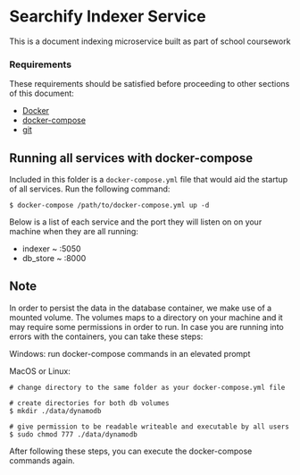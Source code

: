 # Searchify Indexer Service


This is a document indexing microservice built as part of school coursework


### Requirements
These requirements should be satisfied before proceeding to other sections of this document:
- [Docker](https://docs.docker.com/desktop/)
- [docker-compose](https://github.com/docker/compose)
- [git](https://git-scm.com/book/en/v2/Getting-Started-Installing-Git)


## Running all services with docker-compose
Included in this folder is a `docker-compose.yml` file that would aid the startup of all services. Run the following command:

```
$ docker-compose /path/to/docker-compose.yml up -d
```

Below is a list of each service and the port they will listen on on your machine when they are all running:
- indexer ~ :5050
- db_store ~ :8000


## Note
In order to persist the data in the database container, we make use of a mounted volume. The volumes maps to a directory on your machine and it may require some permissions in order to run. In case you are running into errors with the containers, you can take these steps:

Windows: run docker-compose commands in an elevated prompt

MacOS or Linux:
```
# change directory to the same folder as your docker-compose.yml file

# create directories for both db volumes
$ mkdir ./data/dynamodb

# give permission to be readable writeable and executable by all users
$ sudo chmod 777 ./data/dynamodb
```

After following these steps, you can execute the docker-compose commands again.
